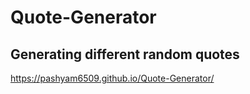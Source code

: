 # Quote-Generator

## Generating different random quotes 
https://pashyam6509.github.io/Quote-Generator/
